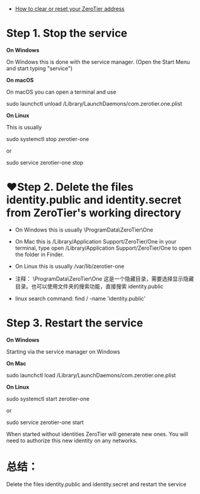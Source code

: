 - [How to clear or reset your ZeroTier address](https://docs.zerotier.com/faq/#reset-address)

# Step 1. Stop the service
**On Windows**

On Windows this is done with the service manager. (Open the Start Menu and start typing "service")

**On macOS**

On macOS you can open a terminal and use

sudo launchctl unload /Library/LaunchDaemons/com.zerotier.one.plist

**On Linux**

This is usually

sudo systemctl stop zerotier-one

or

sudo service zerotier-one stop

# ❤️Step 2. Delete the files identity.public and identity.secret from ZeroTier's working directory

- On Windows this is usually \ProgramData\ZeroTier\One
- On Mac this is /Library/Application Support/ZeroTier/One in your terminal, type open /Library/Application Support/ZeroTier/One to open the folder in Finder.
- On Linux this is usually /var/lib/zerotier-one

- 注释： \ProgramData\ZeroTier\One 这是一个隐藏目录，需要选择显示隐藏目录。也可以使用文件夹的搜索功能，直接搜索 identity.public
- linux search command: find / -name 'identity.public'

# Step 3. Restart the service
**On Windows**

Starting via the service manager on Windows

**On Mac**

sudo launchctl load /Library/LaunchDaemons/com.zerotier.one.plist

**On Linux**

sudo systemctl start zerotier-one

or

sudo service zerotier-one start

When started without identities ZeroTier will generate new ones. You will need to authorize this new identity on any networks.

# 总结：
 Delete the files identity.public and identity.secret and restart the service
